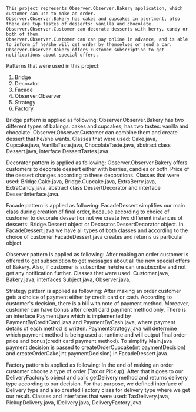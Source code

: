     This project represents Observer.Observer.Bakery application, which customer can use to make an order.
    Observer.Observer.Bakery has cakes and cupcakes in asertment, also there are twp tastes of desserts: vanilla and chocolate.
    Observer.Observer.Customer can decorate desserts with berry, candy or both of them.
    Observer.Observer.Customer can can pay online in advance, and is able to inform if he/she will get order by themselves or send a car.
    Observer.Observer.Bakery offers customer subscription to get notifications about special offers.

Patterns that were used in this project:
1) Bridge
2) Decorator
3) Facade
4) Observer.Observer
5) Strategy
6) Factory

Bridge pattern is applied as following:
Observer.Observer.Bakery has two different types of bakings: cakes and cupcakes; has two tastes: vanilla and chocolate.
Observer.Observer.Customer can combine them and create dessert that he/she wants.
Classes that were used: Cake.java, Cupcake.java, VanillaTaste.java, ChocolateTaste.java, abstract class Dessert.java,
interface DessertTastes.java.

Decorator pattern is applied as following:
Observer.Observer.Bakery offers customers to decorate dessert either with berries, candies or both. Price of the dessert changes
according to these decorations.
Classes that were used: Bridge.Cake.java, Bridge.Cupcake.java, ExtraBerry.java, ExtraCandy.java, abstract class DessertDecorator
and interface DessertInterface.java.

Facade pattern is applied as following:
FacadeDessert simplifies our main class during creation of final order, because according to choice of customer
to decorate dessert or not we create two different instances of desserts: Bridge.Dessert object or Decorator.DessertDecorator object.
In FacadeDessert.java we have all types of both classes and according to the choice of customer FacadeDessert.java
creates and returns us particular object.

Observer pattern is applied as following:
After making an order customer is offered to get subscription to get messages about all the new special offers
of Bakery. Also, if customer is subscriber he/she can unsubscribe and not get any notification further.
Classes that were used: Customer.java, Bakery.java, interfaces Subject.java, Observer.java.

Strategy pattern is applied as following:
After making an order customer gets a choice of payment either by credit card or cash. According to customer's
decision, there is a bill with note of payment method. Moreover, customer can have bonus after credit card payment
method only. There is an interface Payment.java which is implemented by PaymentByCreditCard.java and PaymentByCash.java,
where payment details of each method is written. PaymentStrategy.java will determine which payment method is being used
at runtime and will output final order price and bonus(credit card payment method). To simplify Main.java
payment decision is passed to createOrderCupcake(int paymentDecision) and createOrderCake(int paymentDecision)
in FacadeDessert.java.

Factory pattern is applied as following:
In the end of making an order customer choose a type of order (Tax or Pickup). After that it goes to our DeliveryFactory's
object and calls getDelivery method and returns delivery type according to our decision. For that purpose, we defined
interface of Delivery type and also created Factory class for delivery type where we get our result.
Classes and interfaces that were used: TaxDelivery.java, PickupDelivery.java, IDelivery.java, DeliveryFactory.java